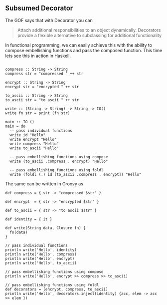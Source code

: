 ## Subsumed Decorator

The GOF says that with Decorator you can
> Attach additional responsibilities to an object dynamically.  Decorators provide a flexible alternative to subclassing for additional functionality

In functional programming, we can easily achieve this with the ability to compose embellishing functions and pass the composed function.  This time lets see this in action in Haskell.

```

compress :: String -> String
compress str = "compressed " ++ str
                
encrypt :: String -> String
encrypt str = "encrypted " ++ str

to_ascii :: String -> String
to_ascii str = "to ascii " ++ str

write :: (String -> String) -> String -> IO()
write fn str = print (fn str)

main :: IO ()
main = do
  -- pass individual functions
  write id "Hello"
  write encrypt "Hello"
  write compress "Hello"
  write to_ascii "Hello"
  
  -- pass embellishing functions using compose
  write (to_ascii .compress . encrypt) "Hello"
  
  -- pass embellishing functions using foldl
  write (foldl (.) id [to_ascii .compress . encrypt]) "Hello"
```

The same can be written in Groovy as

```
def compress = { str -> "compressed $str" }

def encrypt  = { str -> "encrypted $str" }

def to_ascii = { str -> "to ascii $str" }

def identity = { it }

def write(String data, Closure fn) {
  fn(data)
}

// pass individual functions
println write('Hello', identity)
println write('Hello', compress)
println write('Hello', encrypt)
println write('Hello', to_ascii)

// pass embellishing functions using compose
println write('Hello', encrypt >> compress >> to_ascii)

// pass embellishing functions using foldl
def decorators = [encrypt, compress, to_ascii]
println write('Hello', decorators.inject(identity) {acc, elem -> acc >> elem })

```




